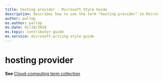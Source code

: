 ```yaml
---
title: hosting provider - Microsoft Style Guide
description: Describes how to use the term "hosting provider" in Microsoft content.
author: pallep
ms.author: pallep
ms.date: 01/19/2018
ms.topic: contributor-guide
ms.service: microsoft-writing-style-guide
---
```


# hosting provider

**See** [Cloud-computing term collection](~/a-z-word-list-term-collections/term-collections/cloud-computing-terms.md)
